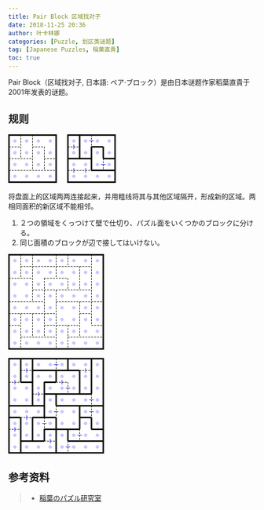 ```yaml
---
title: Pair Block 区域找对子
date: 2018-11-25 20:36
author: 叶卡林娜
categories: [Puzzle, 划区类谜题]
tag: [Japanese Puzzles, 稲葉直貴]
toc: true
---
```


Pair Block（区域找对子, 日本語:  ペア·ブロック）是由日本谜题作家稻葉直貴于2001年发表的谜题。

## 规则

![Pair Block 小型例题，作者：稲葉直貴](/images/pairblock.png)

将盘面上的区域两两连接起来，并用粗线将其与其他区域隔开，形成新的区域。两相同面积的新区域不能相邻。

1. ２つの領域をくっつけて壁で仕切り、パズル面をいくつかのブロックに分ける。
2. 同じ面積のブロックが辺で接してはいけない。

![Pair Block 例题，作者：稲葉直貴](/images/pairblock_e.png)

![Pair Block 例题解答](/images/pairblock_a.png)

## 参考资料

> - [稲葉のパズル研究室](http://inabapuzzle.com/honkaku/pair.html)